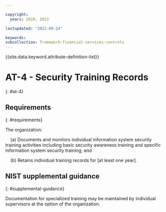 ```yaml
---

copyright:
  years: 2020, 2022

lastupdated: "2022-09-24"

keywords: 
subcollection: framework-financial-services-controls
---
```


{{site.data.keyword.attribute-definition-list}}

# AT-4 - Security Training Records
{: #at-4}

## Requirements
{: #requirements}

The organization:

&nbsp;&nbsp;&nbsp;&nbsp;(a) Documents and monitors individual information system security training activities including basic security awareness training and specific information system security training; and

&nbsp;&nbsp;&nbsp;&nbsp;(b) Retains individual training records for [at least one year].

## NIST supplemental guidance
{: #supplemental-guidance}

Documentation for specialized training may be maintained by individual supervisors at the option of the organization.

